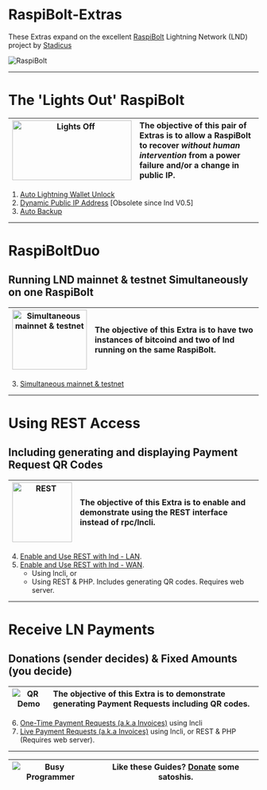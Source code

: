 # RaspiBolt-Extras

These Extras expand on the excellent [RaspiBolt](https://github.com/Stadicus/guides/blob/master/raspibolt/README.md) Lightning Network (LND) project by [Stadicus](https://github.com/Stadicus/)

![RaspiBolt](https://stadicus.github.io/RaspiBolt/images/00_raspibolt_banner_440.png)

---

# The 'Lights Out' RaspiBolt

|<img src="images/lightsoff.gif" alt="Lights Off" height="120" width="240">|The objective of this pair of Extras is to allow a RaspiBolt to recover *without human intervention* from a power failure and/or a change in public IP.|
|---|:--|

1. [Auto Lightning Wallet Unlock](RB_extra_unlock_PK.md) 
1. [Dynamic Public IP Address](RB_extra_02.md)  [Obsolete since lnd V0.5]
1. [Auto Backup](RB_extra_backup_SCB.md) 

---

# RaspiBoltDuo
## Running LND mainnet & testnet Simultaneously on one RaspiBolt

|<img src="images/RaspiBoltDuo.png" alt="Simultaneous mainnet & testnet" height="120" width="150">|The objective of this Extra is to have two instances of bitcoind and two of lnd running on the same RaspiBolt.|
|---|:--|

3. [Simultaneous mainnet & testnet](RB_extra_03.md)

---

# Using REST Access #
## Including generating and displaying Payment Request QR Codes ##
|<img src="images/RBE_REST.jpg" alt="REST" width="120" height="120">|The objective of this Extra is to enable and demonstrate using the REST interface instead of rpc/lncli.|
|---|:--|

4. [Enable and Use REST with lnd - LAN](RBE_REST.md). 
5. [Enable and Use REST with lnd - WAN](RBE_REST_WAN.md). 
   * Using lncli, or 
   * Using REST & PHP. Includes generating QR codes. Requires web server.

---

# Receive LN Payments
## Donations (sender decides) & Fixed Amounts (you decide)
|![QR Demo](images/RBE-QR_demo.png)|The objective of this Extra is to demonstrate generating Payment Requests including QR codes.|
|---|:--|
6. [One-Time Payment Requests (a.k.a Invoices)](RB_extra_04.md) using lncli
7. [Live Payment Requests (a.k.a Invoices)](RB_extra_05.md) using lncli, or REST & PHP (Requires web server).

---

|![Busy Programmer](images/RaspiBoltBusy.jpg)|Like these Guides? [Donate](RBE_donation.md) some satoshis.|
|--|--|

